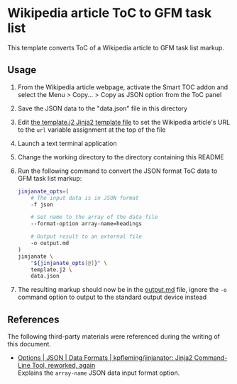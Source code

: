 # Wikipedia article ToC to GFM task list

This template converts ToC of a Wikipedia article to GFM task list markup.

## Usage

1. From the Wikipedia article webpage, activate the Smart TOC addon and
   select the Menu > Copy... > Copy as JSON option from the ToC panel
1. Save the JSON data to the "data.json" file in this directory
1. Edit [the template.j2 Jinja2 template file](template.j2) to set the
   Wikipedia article's URL to the `url` variable assignment at the top
   of the file
1. Launch a text terminal application
1. Change the working directory to the directory containing this README
1. Run the following command to convert the JSON format ToC data to GFM
   task list markup:

    ```bash
    jinjanate_opts=(
        # The input data is in JSON format
        -f json

        # Set name to the array of the data file
        --format-option array-name=headings

        # Output result to an external file
        -o output.md
    )
    jinjanate \
        "${jinjanate_opts[@]}" \
        template.j2 \
        data.json
    ```

1. The resulting markup should now be in the [output.md](output.md)
   file, ignore the `-o` command option to output to the standard output
   device instead

## References

The following third-party materials were referenced during the writing of this document.

* [Options | JSON | Data Formats | kpfleming/jinjanator: Jinja2 Command-Line Tool, reworked, again](https://github.com/kpfleming/jinjanator?tab=readme-ov-file#options-2)  
  Explains the `array-name` JSON data input format option.
